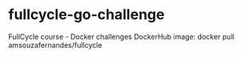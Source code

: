 # fullcycle-go-challenge
FullCycle course - Docker challenges
DockerHub image: docker pull amsouzafernandes/fullcycle
